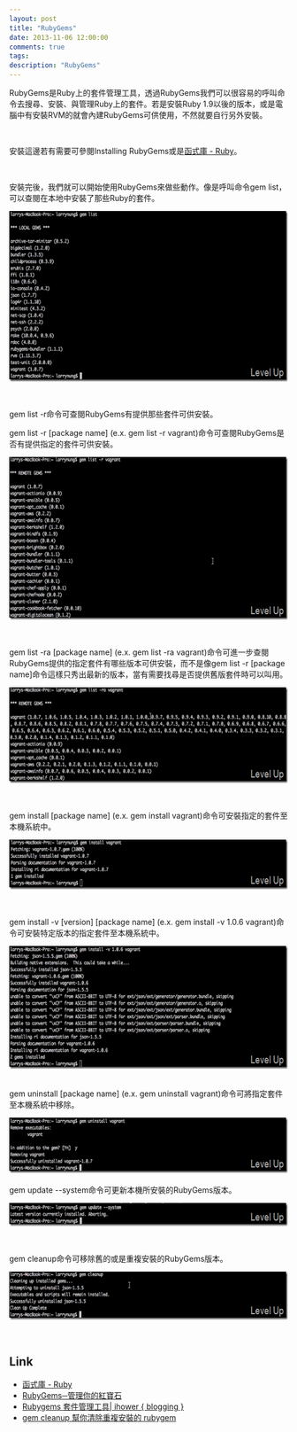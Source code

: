 ```yaml
---
layout: post
title: "RubyGems"
date: 2013-11-06 12:00:00
comments: true
tags: 
description: "RubyGems"
---
```

<p>RubyGems是Ruby上的套件管理工具，透過RubyGems我們可以很容易的呼叫命令去搜尋、安裝、與管理Ruby上的套件。若是安裝Ruby 1.9以後的版本，或是電腦中有安裝RVM的就會內建RubyGems可供使用，不然就要自行另外安裝。</p>  <p> </p>  <p>安裝這邊若有需要可參閱Installing RubyGems</a>或是<a href="http://www.ruby-lang.org/zh_TW/libraries/" target="_blank">函式庫 - Ruby</a>。</p>  <p> </p>  <p>安裝完後，我們就可以開始使用RubyGems來做些動作。像是呼叫命令gem list，可以查閱在本地中安裝了那些Ruby的套件。</p>  <p><a href="http://files.dotblogs.com.tw/larrynung/1305/9e41b3a04474_132B2/screenshot(95)_2.png"><img style="border-top: 0px; border-right: 0px; border-bottom: 0px; border-left: 0px" border="0" alt="screenshot(95)" src="\images\posts\d2f8c8d8-474d-4356-afe1-83740866086f\screenshot(95)_thumb.png" width="644" height="308" /></a></p>  <p> </p>  <p>gem list -r命令可查閱RubyGems有提供那些套件可供安裝。</p>  <p>gem list -r [package name] (e.x. gem list -r vagrant)命令可查閱RubyGems是否有提供指定的套件可供安裝。</p>  <p><a href="http://files.dotblogs.com.tw/larrynung/1305/9e41b3a04474_132B2/screenshot(99)_2.png"><img style="border-top: 0px; border-right: 0px; border-bottom: 0px; border-left: 0px" border="0" alt="screenshot(99)" src="\images\posts\d2f8c8d8-474d-4356-afe1-83740866086f\screenshot(99)_thumb.png" width="644" height="294" /></a></p>  <p> </p>  <p>gem list -ra [package name] (e.x. gem list -ra vagrant)命令可進一步查閱RubyGems提供的指定套件有哪些版本可供安裝，而不是像gem list -r [package name]命令這樣只秀出最新的版本，當有需要找尋是否提供舊版套件時可以叫用。</p>  <p><a href="http://files.dotblogs.com.tw/larrynung/1305/9e41b3a04474_132B2/screenshot(100)_2.png"><img style="border-top: 0px; border-right: 0px; border-bottom: 0px; border-left: 0px" border="0" alt="screenshot(100)" src="\images\posts\d2f8c8d8-474d-4356-afe1-83740866086f\screenshot(100)_thumb.png" width="644" height="173" /></a></p>  <p> </p>  <p>gem install [package name] (e.x. gem install vagrant)命令可安裝指定的套件至本機系統中。</p>  <p><a href="http://files.dotblogs.com.tw/larrynung/1305/9e41b3a04474_132B2/screenshot(94)_2.png"><img style="border-top: 0px; border-right: 0px; border-bottom: 0px; border-left: 0px" border="0" alt="screenshot(94)" src="\images\posts\d2f8c8d8-474d-4356-afe1-83740866086f\screenshot(94)_thumb.png" width="644" height="90" /></a></p>  <p> </p>  <p>gem install -v [version] [package name] (e.x. gem install -v 1.0.6 vagrant)命令可安裝特定版本的指定套件至本機系統中。</p>  <p><a href="http://files.dotblogs.com.tw/larrynung/1305/9e41b3a04474_132B2/screenshot(101)_2.png"><img style="border-top: 0px; border-right: 0px; border-bottom: 0px; border-left: 0px" border="0" alt="screenshot(101)" src="\images\posts\d2f8c8d8-474d-4356-afe1-83740866086f\screenshot(101)_thumb.png" width="644" height="222" /></a></p>  <p>   <br />gem uninstall [package name] (e.x. gem uninstall vagrant)命令可將指定套件至本機系統中移除。</p>  <p><a href="http://files.dotblogs.com.tw/larrynung/1305/9e41b3a04474_132B2/screenshot(93)_2.png"><img style="border-top: 0px; border-right: 0px; border-bottom: 0px; border-left: 0px" border="0" alt="screenshot(93)" src="\images\posts\d2f8c8d8-474d-4356-afe1-83740866086f\screenshot(93)_thumb.png" width="644" height="100" /></a>    <br />    <br />gem update --system命令可更新本機所安裝的RubyGems版本。</p>  <p><a href="http://files.dotblogs.com.tw/larrynung/1305/9e41b3a04474_132B2/screenshot(103)_2.png"><img style="border-top: 0px; border-right: 0px; border-bottom: 0px; border-left: 0px" border="0" alt="screenshot(103)" src="\images\posts\d2f8c8d8-474d-4356-afe1-83740866086f\screenshot(103)_thumb.png" width="644" height="42" /></a></p>  <p> </p>  <p>gem cleanup命令可移除舊的或是重複安裝的RubyGems版本。</p>  <p><a href="http://files.dotblogs.com.tw/larrynung/1305/9e41b3a04474_132B2/screenshot(102)_2.png"><img style="border-top: 0px; border-right: 0px; border-bottom: 0px; border-left: 0px" border="0" alt="screenshot(102)" src="\images\posts\d2f8c8d8-474d-4356-afe1-83740866086f\screenshot(102)_thumb.png" width="644" height="87" /></a></p>  <p> </p>  <h2>Link</h2>  <ul>   <li><a href="http://www.ruby-lang.org/zh_TW/libraries/" target="_blank">函式庫 - Ruby</a></li>    <li><a href="http://www.openfoundry.org/tw/tech-column/8534-rubygems-manage-your-gems" target="_blank">RubyGems─管理你的紅寶石</a></li>    <li><a href="http://ihower.tw/blog/archives/4496" target="_blank">Rubygems 套件管理工具| ihower { blogging }</a></li>    <li><a href="http://wildjcrt.pixnet.net/blog/post/28146099-gem-cleanup-helps-you-cleaning-older-versions-gems" target="_blank">gem cleanup 幫你清除重複安裝的 rubygem</li> </ul>